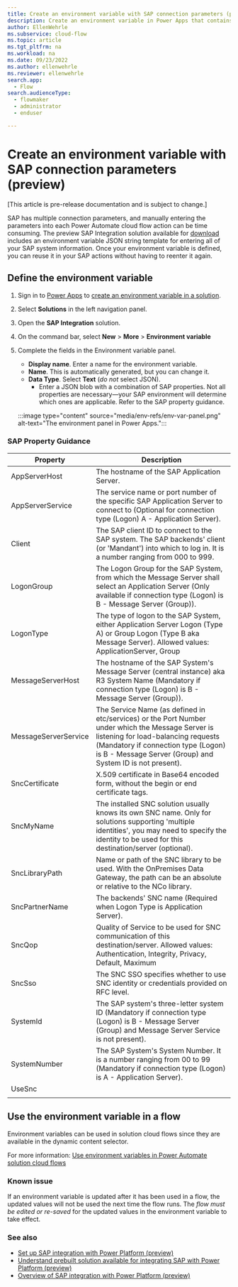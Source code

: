 ```yaml
---
title: Create an environment variable with SAP connection parameters (preview)
description: Create an environment variable in Power Apps that contains all of your SAP system information.
author: EllenWehrle
ms.subservice: cloud-flow
ms.topic: article
ms.tgt_pltfrm: na
ms.workload: na
ms.date: 09/23/2022
ms.author: ellenwehrle
ms.reviewer: ellenwehrle
search.app: 
  - Flow
search.audienceType: 
  - flowmaker
  - administrator
  - enduser

--- 
```


# Create an environment variable with SAP connection parameters (preview)

[This article is pre-release documentation and is subject to change.]

SAP has multiple connection parameters, and manually entering the parameters into each Power Automate cloud flow action can be time consuming. The preview SAP Integration solution available for [download](https://github.com/jongilman88/PowerPlatformSAPIntegration) includes an environment variable JSON string template for entering all of your SAP system information. Once your environment variable is defined, you can reuse it in your SAP actions without having to reenter it again.

## Define the environment variable

1. Sign in to [Power Apps](https://make.powerapps.com) to [create an environment variable in a solution](/power-apps/maker/data-platform/environmentvariables#create-an-environment-variable-in-a-solution).
1. Select **Solutions** in the left navigation panel.
1. Open the **SAP Integration** solution.
1. On the command bar, select **New** > **More** > **Environment variable**
1. Complete the fields in the Environment variable panel.
    - **Display name**. Enter a name for the environment variable.
    - **Name**. This is automatically generated, but you can change it.
    - **Data Type**. Select **Text** (_do not_ select JSON).
      - Enter a JSON blob with a combination of SAP properties. Not all properties are necessary—your SAP environment will determine which ones are applicable. Refer to the SAP property guidance.

    :::image type="content" source="media/env-refs/env-var-panel.png" alt-text="The environment panel in Power Apps.":::

### SAP Property Guidance

| Property             | Description                                                                                                                                                                                                                                 |
|----------------------|---------------------------------------------------------------------------------------------------------------------------------------------------------------------------------------------------------------------------------------------|
| AppServerHost        | The hostname of the SAP Application Server.                                                                                                                                                                                                 |
| AppServerService     | The service name or port number of the specific SAP Application Server to connect to (Optional for connection type (Logon) A - Application Server).                                                                                         |
| Client               | The SAP client ID to connect to the SAP system. The SAP backends' client (or 'Mandant') into which to log in. It is a number ranging from 000 to 999.                                                                                       |
| LogonGroup           | The Logon Group for the SAP System, from which the Message Server shall select an Application Server (Only available if connection type (Logon) is B - Message Server (Group)).                                                             |
| LogonType            | The type of logon to the SAP System, either Application Server Logon (Type A) or Group Logon (Type B aka Message Server). Allowed values: ApplicationServer, Group                                                                          |
| MessageServerHost    | The hostname of the SAP System's Message Server (central instance) aka R3 System Name (Mandatory if connection type (Logon) is B - Message Server (Group)).                                                                                 |
| MessageServerService | The Service Name (as defined in etc/services) or the Port Number under which the Message Server is listening for load-balancing requests (Mandatory if connection type (Logon) is B - Message Server (Group) and System ID is not present). |
| SncCertificate       | X.509 certificate in Base64 encoded form, without the begin or end certificate tags.                                                                                                                                                        |
| SncMyName            | The installed SNC solution usually knows its own SNC name. Only for solutions supporting 'multiple identities', you may need to specify the identity to be used for this destination/server (optional).                                     |
| SncLibraryPath       | Name or path of the SNC library to be used. With the OnPremises Data Gateway, the path can be an absolute or relative to the NCo library.                                                                                                   |
| SncPartnerName       | The backends' SNC name (Required when Logon Type is Application Server).                                                                                                                                                                    |
| SncQop               | Quality of Service to be used for SNC communication of this destination/server. Allowed values: Authentication, Integrity, Privacy, Default, Maximum                                                                                        |
| SncSso               | The SNC SSO specifies whether to use SNC identity or credentials provided on RFC level.                                                                                                                                                     |
| SystemId             | The SAP system's three-letter system ID (Mandatory if connection type (Logon) is B - Message Server (Group) and Message Server Service is not present).                                                                                     |
| SystemNumber         | The SAP System's System Number. It is a number ranging from 00 to 99 (Mandatory if connection type (Logon) is A - Application Server).                                                                                                      |
| UseSnc           |
 ||

## Use the environment variable in a flow

Environment variables can be used in solution cloud flows since they are available in the dynamic content selector.

 For more information: [Use environment variables in Power Automate solution cloud flows](/power-apps/maker/data-platform/environmentvariables#use-environment-variables-in-power-automate-solution-cloud-flows)

### Known issue

If an environment variable is updated after it has been used in a flow, the updated values will not be used the next time the flow runs. The _flow must be edited or re-saved_ for the updated values in the environment variable to take effect.

### See also

- [Set up SAP integration with Power Platform (preview)](set-up-prepare.md)
- [Understand prebuilt solution available for integrating SAP with Power Platform (preview)](solutions.md)
- [Overview of SAP integration with Power Platform (preview)](overview.md)
